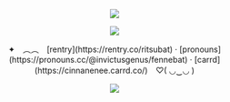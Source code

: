 <p align="center">
<img src="https://media.discordapp.net/attachments/869682572391776296/1235289422493253813/68747470733a2f2f692e696d6775722e636f6d2f6b4f5075364f542e706e67.png?ex=6633d46c&is=663282ec&hm=259337d346199d87776791ec170801a253cbf972ed40197a8dbf089102076007&=&format=webp&quality=lossless">

<p align="center">
<img src="https://64.media.tumblr.com/be969a98028b177cc239e025b77018ea/0a1781ecc7e7c3ec-1e/s500x750/bb059040baf96db7a24190512b9dba41466eb373.gifv">

<p align="center">
✦　︵︵　[rentry](https://rentry.co/ritsubat) ‧ [pronouns](https://pronouns.cc/@invictusgenus/fennebat) ‧ [carrd](https://cinnanenee.carrd.co/)　♡( ◡‿◡ )

<p align="center">
<img src="https://media.discordapp.net/attachments/869682572391776296/1235289456068788245/68747470733a2f2f692e696d6775722e636f6d2f625631597063592e706e67.png?ex=6633d474&is=663282f4&hm=7dc4c702d5a0b40cffca6f3cc9e7bb18406df5cabf5c3eb1c7e3e2160ea89669&=&format=webp&quality=lossless">
